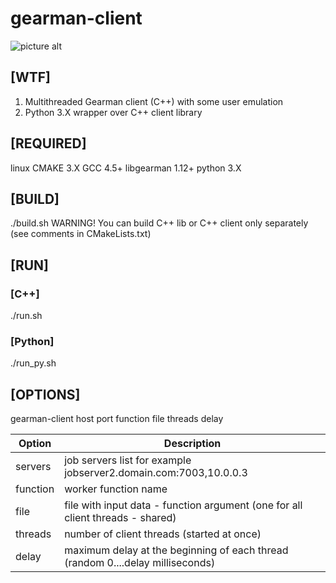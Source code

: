 # gearman-client

![picture alt](http://rs277.pbsrc.com/albums/kk66/manbat_bucket/GearMan.gif~c200 "Gearman")

## [WTF]
1. Multithreaded Gearman client (C++) with some user emulation
2. Python 3.X wrapper over C++ client library

## [REQUIRED]
linux
CMAKE 3.X
GCC 4.5+
libgearman 1.12+
python 3.X

## [BUILD]
./build.sh
WARNING! You can build C++ lib or C++ client only separately (see comments in CMakeLists.txt)

## [RUN]
### [C++]
./run.sh
### [Python]
./run_py.sh

## [OPTIONS]
gearman-client host port function file threads delay

Option   | Description
-------- | ---------------------------------------------------------------------------------
servers  | job servers list for example jobserver2.domain.com:7003,10.0.0.3
function | worker function name
file     | file with input data - function argument (one for all client threads - shared)
threads  | number of client threads (started at once)
delay    | maximum delay at the beginning of each thread (random 0....delay milliseconds)
